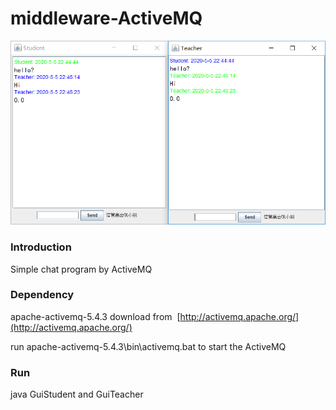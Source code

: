 # middleware-ActiveMQ
![image](https://github.com/Condor-G/middleware-ActiveMQ/blob/master/images/GUI.png)
### Introduction
Simple chat program by ActiveMQ
### Dependency
apache-activemq-5.4.3
download from  [http://activemq.apache.org/](http://activemq.apache.org/)

run apache-activemq-5.4.3\bin\activemq.bat to start the ActiveMQ
### Run
java GuiStudent and GuiTeacher
